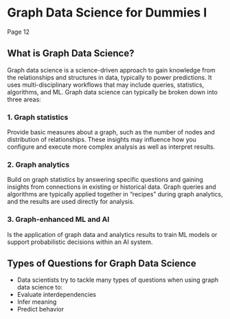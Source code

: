 # Graph Data Science for Dummies I
Page 12

## What is Graph Data Science?
Graph data science is a science-driven approach to gain knowledge from the relationships and structures in data, typically to power predictions. It uses multi-disciplinary workflows that may include queries, statistics, algorithms, and ML. Graph data science can typically be broken down into three areas: 

### 1. Graph statistics
Provide basic measures about a graph, such as the number of nodes and distribution of relationships. These insights may influence how you configure and execute more complex analysis as well as interpret results. 

### 2. Graph analytics
Build on graph statistics by answering specific questions and gaining insights from connections in existing or historical data. Graph queries and algorithms are typically applied together in “recipes” during graph analytics, and the results are used directly for analysis.

### 3. Graph-enhanced ML and AI
Is the application of graph data and analytics results to train ML models or support probabilistic decisions within an AI system. 


## Types of Questions for Graph Data Science 
- Data scientists try to tackle many types of questions when using graph data science to:
- Evaluate interdependencies
- Infer meaning
- Predict behavior